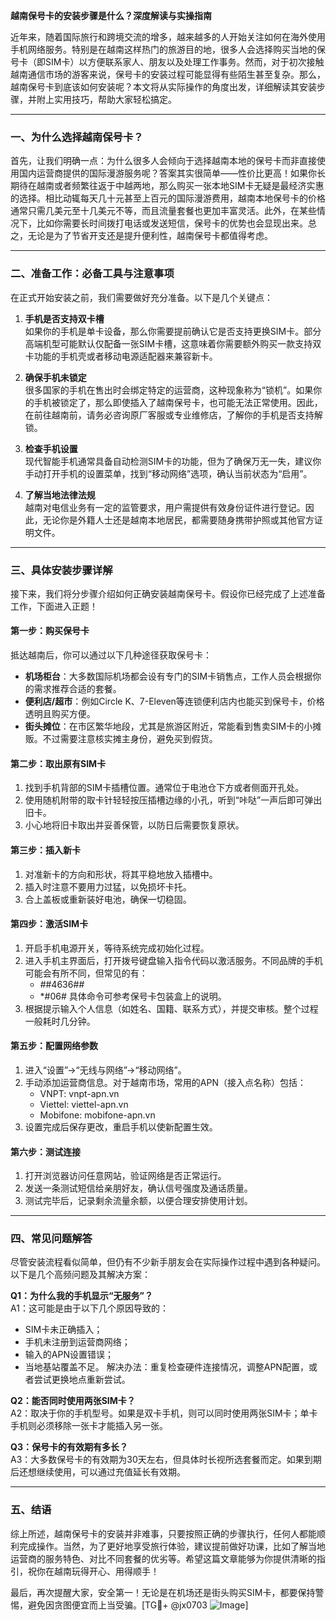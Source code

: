 **越南保号卡的安装步骤是什么？深度解读与实操指南**

近年来，随着国际旅行和跨境交流的增多，越来越多的人开始关注如何在海外使用手机网络服务。特别是在越南这样热门的旅游目的地，很多人会选择购买当地的保号卡（即SIM卡）以方便联系家人、朋友以及处理工作事务。然而，对于初次接触越南通信市场的游客来说，保号卡的安装过程可能显得有些陌生甚至复杂。那么，越南保号卡到底该如何安装呢？本文将从实际操作的角度出发，详细解读其安装步骤，并附上实用技巧，帮助大家轻松搞定。

---

### 一、为什么选择越南保号卡？

首先，让我们明确一点：为什么很多人会倾向于选择越南本地的保号卡而非直接使用国内运营商提供的国际漫游服务呢？答案其实很简单——性价比更高！如果你长期待在越南或者频繁往返于中越两地，那么购买一张本地SIM卡无疑是最经济实惠的选择。相比动辄每天几十元甚至上百元的国际漫游费用，越南本地保号卡的价格通常只需几美元至十几美元不等，而且流量套餐也更加丰富灵活。此外，在某些情况下，比如你需要长时间拨打电话或发送短信，保号卡的优势也会显现出来。总之，无论是为了节省开支还是提升便利性，越南保号卡都值得考虑。

---

### 二、准备工作：必备工具与注意事项

在正式开始安装之前，我们需要做好充分准备。以下是几个关键点：

1. **手机是否支持双卡槽**  
   如果你的手机是单卡设备，那么你需要提前确认它是否支持更换SIM卡。部分高端机型可能默认仅配备一张SIM卡槽，这意味着你需要额外购买一款支持双卡功能的手机壳或者移动电源适配器来兼容新卡。

2. **确保手机未锁定**  
   很多国家的手机在售出时会绑定特定的运营商，这种现象称为“锁机”。如果你的手机被锁定了，那么即使插入了越南保号卡，也可能无法正常使用。因此，在前往越南前，请务必咨询原厂客服或专业维修店，了解你的手机是否支持解锁。

3. **检查手机设置**  
   现代智能手机通常具备自动检测SIM卡的功能，但为了确保万无一失，建议你手动打开手机的设置菜单，找到“移动网络”选项，确认当前状态为“启用”。

4. **了解当地法律法规**  
   越南对电信业务有一定的监管要求，用户需提供有效身份证件进行登记。因此，无论你是外籍人士还是越南本地居民，都需要随身携带护照或其他官方证明文件。

---

### 三、具体安装步骤详解

接下来，我们将分步骤介绍如何正确安装越南保号卡。假设你已经完成了上述准备工作，下面进入正题！

#### 第一步：购买保号卡
抵达越南后，你可以通过以下几种途径获取保号卡：
- **机场柜台**：大多数国际机场都会设有专门的SIM卡销售点，工作人员会根据你的需求推荐合适的套餐。
- **便利店/超市**：例如Circle K、7-Eleven等连锁便利店内也能买到保号卡，价格透明且购买方便。
- **街头摊位**：在市区繁华地段，尤其是旅游区附近，常能看到售卖SIM卡的小摊贩。不过需要注意核实摊主身份，避免买到假货。

#### 第二步：取出原有SIM卡
1. 找到手机背部的SIM卡插槽位置。通常位于电池仓下方或者侧面开孔处。
2. 使用随机附带的取卡针轻轻按压插槽边缘的小孔，听到“咔哒”一声后即可弹出旧卡。
3. 小心地将旧卡取出并妥善保管，以防日后需要恢复原状。

#### 第三步：插入新卡
1. 对准新卡的方向和形状，将其平稳地放入插槽中。
2. 插入时注意不要用力过猛，以免损坏卡托。
3. 合上盖板或重新装好电池，确保一切稳固。

#### 第四步：激活SIM卡
1. 开启手机电源开关，等待系统完成初始化过程。
2. 进入手机主界面后，打开拨号键盘输入指令代码以激活服务。不同品牌的手机可能会有所不同，但常见的有：
   - *#*#4636#*#*
   - *#06#
   具体命令可参考保号卡包装盒上的说明。
3. 根据提示输入个人信息（如姓名、国籍、联系方式），并提交审核。整个过程一般耗时几分钟。

#### 第五步：配置网络参数
1. 进入“设置”→“无线与网络”→“移动网络”。
2. 手动添加运营商信息。对于越南市场，常用的APN（接入点名称）包括：
   - VNPT: vnpt-apn.vn
   - Viettel: viettel-apn.vn
   - Mobifone: mobifone-apn.vn
3. 设置完成后保存更改，重启手机以使新配置生效。

#### 第六步：测试连接
1. 打开浏览器访问任意网站，验证网络是否正常运行。
2. 发送一条测试短信给亲朋好友，确认信号强度及通话质量。
3. 测试完毕后，记录剩余流量余额，以便合理安排使用计划。

---

### 四、常见问题解答

尽管安装流程看似简单，但仍有不少新手朋友会在实际操作过程中遇到各种疑问。以下是几个高频问题及其解决方案：

**Q1：为什么我的手机显示“无服务”？**  
A1：这可能是由于以下几个原因导致的：
- SIM卡未正确插入；
- 手机未注册到运营商网络；
- 输入的APN设置错误；
- 当地基站覆盖不足。
解决办法：重复检查硬件连接情况，调整APN配置，或者尝试更换地点重新尝试。

**Q2：能否同时使用两张SIM卡？**  
A2：取决于你的手机型号。如果是双卡手机，则可以同时使用两张SIM卡；单卡手机则必须移除一张卡才能插入另一张。

**Q3：保号卡的有效期有多长？**  
A3：大多数保号卡的有效期为30天左右，但具体时长视所选套餐而定。如果到期后还想继续使用，可以通过充值延长有效期。

---

### 五、结语

综上所述，越南保号卡的安装并非难事，只要按照正确的步骤执行，任何人都能顺利完成操作。当然，为了更好地享受旅行体验，建议提前做好功课，比如了解当地运营商的服务特色、对比不同套餐的优劣等。希望这篇文章能够为你提供清晰的指引，祝你在越南玩得开心、用得顺手！

最后，再次提醒大家，安全第一！无论是在机场还是街头购买SIM卡，都要保持警惕，避免因贪图便宜而上当受骗。[TG💪+ @jx0703 ![Image](https://github.com/user-attachments/assets/dbca1d08-cadb-493c-b0ec-ad6f7a83f270)]